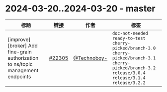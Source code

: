 # 2024-03-20..2024-03-20 - master
| 标题 | 链接 | 作者 | 标签 |
| - | :--: | :--: | - |
| [improve][broker] Add fine-grain authorization to ns/topic management endpoints | [#22305](https://github.com/apache/pulsar/pull/22305) | [@Technoboy-](https://github.com/Technoboy-) | `doc-not-needed` `ready-to-test` `cherry-picked/branch-3.0` `cherry-picked/branch-3.1` `cherry-picked/branch-3.2` `release/3.0.4` `release/3.1.4` `release/3.2.2`  | 

